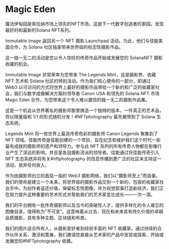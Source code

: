 # Magic Eden

魔法伊甸园是索拉纳市场上领先的NFT市场。这是下一代数字创造者的家园。发现最好的和最新的Solana NFT系列。

Immutable Image 返回另一个 NFT 摄影 Launchpad 活动。为此，他们与佳能美国合作，为 Solana 社区独家带来世界级的标志性摄影作品。

这一独一无二的活动是您以令人惊叹的传奇作品开始或发展您的 SolanaNFT 摄影收藏的机会。

Immutable Image 非常荣幸为您带来 The Legends Mint，这是摄影界、收藏 NFT 艺术和 Solana 社区的特别活动。作为我们核心使命的一部分，即通过 Web3 以可访问的方式将世界上最好的摄影作品带给一个新的和广泛的收藏家社会，我们与数字成像解决方案的领导者 Canon USA 和领先的 Solana NFT 市场 Magic Eden 合作，为您带来这个令人难以置信的独一无二的摄影作品集。

这是一个机会从世界著名的摄影师那里铸造一个独特的版本，一件真正的艺术品，将以限量版和 1/1 的形式随机分发！#NFTphotography 最先被带到了 Solana 生态系统。

Legends Mint 将一些世界上最具传奇色彩的摄影师 Canon Legends 聚集到了 NFT 领域。佳能传奇是佳能创建的一个项目，旨在纪念和维护我们这个时代一些最有成就的摄影师的遗产和领导力。参与此 NFT 系列的所有传奇人物都在影像行业产生了深远的影响，并且是各自摄影流派的领导者。佳能通过将佳能传奇引入 NFT 生态系统并将有关#nftphotography 的信息传播到更广泛的社区来支持这一活动，放弃任何收入。

作为由摄影师创立的首屈一指的 Web3 摄影网络，我们以“摄影师至上”而自豪。我们的使命是建立一个未来，将世界级的摄影作品交到一个新的、包容的收藏家社会手中。为创作者返还价值，保留标志性图像，并为视觉叙事打造新经济，我们正在努力提升这种重要的艺术形式并帮助我们的艺术家茁壮成长——一次一滴。



我们的平台拥有一批传奇摄影师以及当今的突破性人才，提供多样化的令人难忘的图像目录，值得称为“不可变”。这意味着从过去、现在和未来具有持久价值的卓越品质摄影，具有多种主题、区块链和布景。



我们的图片适合所有人，从摄影爱好者到经验丰富的 NFT 收藏家。通过持续的合作伙伴关系、激活和策展，我们邀请您直接从艺术家的产品中发现或探索、开始或发展您的#NFTphotography 收藏。
